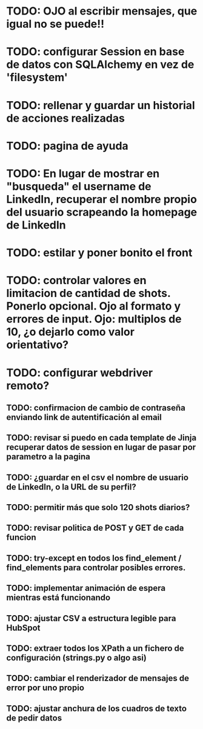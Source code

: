 # TODO: OJO al escribir mensajes, que igual no se puede!!
# TODO: configurar Session en base de datos con SQLAlchemy en vez de 'filesystem'
# TODO: rellenar y guardar un historial de acciones realizadas
# TODO: pagina de ayuda
# TODO: En lugar de mostrar en "busqueda" el username de LinkedIn, recuperar el nombre propio del usuario scrapeando la homepage de LinkedIn
# TODO: estilar y poner bonito el front
# TODO: controlar valores en limitacion de cantidad de shots. Ponerlo opcional. Ojo al formato y errores de input. Ojo: multiplos de 10, ¿o dejarlo como valor orientativo?
# TODO: configurar webdriver remoto?

## TODO: confirmacion de cambio de contraseña enviando link de autentificación al email
## TODO: revisar si puedo en cada template de Jinja recuperar datos de session en lugar de pasar por parametro a la pagina
## TODO: ¿guardar en el csv el nombre de usuario de LinkedIn, o la URL de su perfil?
## TODO: permitir más que solo 120 shots diarios?
## TODO: revisar politica de POST y GET de cada funcion
## TODO: try-except en todos los find_element / find_elements para controlar posibles errores.
## TODO: implementar animación de espera mientras está funcionando
## TODO: ajustar CSV a estructura legible para HubSpot
## TODO: extraer todos los XPath a un fichero de configuración (strings.py o algo asi)
## TODO: cambiar el renderizador de mensajes de error por uno propio
## TODO: ajustar anchura de los cuadros de texto de pedir datos
